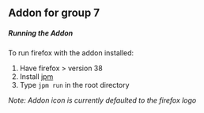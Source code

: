 ## Addon for group 7

##### Running the Addon

To run firefox with the addon installed:

  1. Have firefox > version 38
  2. Install [jpm](https://developer.mozilla.org/en-US/Add-ons/SDK/Tools/jpm#Installation)
  3. Type `jpm run` in the root directory
  
*Note: Addon icon is currently defaulted to the firefox logo*
